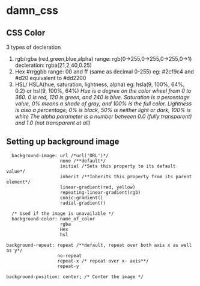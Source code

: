 # damn_css

## CSS Color
3 types of decleration 
1. rgb/rgba (red,green,blue,alpha) range: rgb(0->255,0->255,0->255,0->1) decleration: rgba(21,2,40,0.25)
2. Hex #rrggbb range: 00 and ff (same as decimal 0-255) eg: #2cf9c4 and #d20 equivalent to #dd2200
3. HSL/ HSLA(hue, saturation, lightness, alpha) eg: hsla(9, 100%, 64%, 0.2) or hsl(9, 100%, 64%)
  *Hue is a degree on the color wheel from 0 to 360. 0 is red, 120 is green, and 240 is blue.
  Saturation is a percentage value, 0% means a shade of gray, and 100% is the full color.
  Lightness is also a percentage, 0% is black, 50% is neither light or dark, 100% is white
  The alpha parameter is a number between 0.0 (fully transparent) and 1.0 (not transparent at all)*

## Setting up background image
```
  background-image: url /*url('URL')*/
                    none /**default*/
                    initial /*Sets this property to its default value*/
                    inherit /**Inherits this property from its parent element*/
                    linear-gradient(red, yellow)
                    repeating-linear-gradient(rgb)
                    conic-gradient()
                    radial-gradient()
    
  /* Used if the image is unavailable */
  background-color: name_of_color
                    rgba
                    Hex
                    hsl  
```

```
background-repeat: repeat /**default, repeat over both axis x as well as y*/
                   no-repeat 
                   repeat-x /* repeat over x- axis**/
                   repeat-y
```

```
background-position: center; /* Center the image */
```

